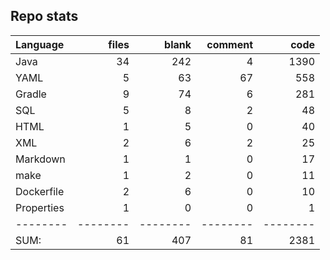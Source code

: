 Repo stats
---

Language|files|blank|comment|code
:-------|-------:|-------:|-------:|-------:
Java|34|242|4|1390
YAML|5|63|67|558
Gradle|9|74|6|281
SQL|5|8|2|48
HTML|1|5|0|40
XML|2|6|2|25
Markdown|1|1|0|17
make|1|2|0|11
Dockerfile|2|6|0|10
Properties|1|0|0|1
--------|--------|--------|--------|--------
SUM:|61|407|81|2381
